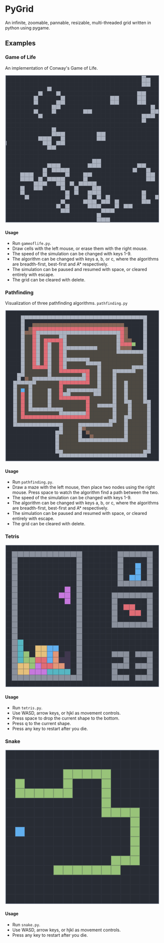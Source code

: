 # PyGrid
An infinite, zoomable, pannable, resizable, multi-threaded grid written in python using pygame.

## Examples

### Game of Life
An implementation of Conway's Game of Life.

![gameoflife_screenshot](./screenshots/gameoflife.png)

#### Usage
* Run `gameoflife.py`.
* Draw cells with the left mouse, or erase them with the right mouse.
* The speed of the simulation can be changed with keys 1-9.
* The algorithm can be changed with keys a, b, or c, where the algorithms are breadth-first, best-first and A* respectively.
* The simulation can be paused and resumed with space, or cleared entirely with escape.
* The grid can be cleared with delete.

### Pathfinding
Visualization of three pathfinding algorithms. `pathfinding.py`

![pathfinding_screenshot](./screenshots/pathfinding.png)

#### Usage
* Run `pathfinding.py`.
* Draw a maze with the left mouse, then place two nodes using the right mouse. Press space to watch the algorithm find a path between the two.
* The speed of the simulation can be changed with keys 1-9.
* The algorithm can be changed with keys a, b, or c, where the algorithms are breadth-first, best-first and A* respectively.
* The simulation can be paused and resumed with space, or cleared entirely with escape.
* The grid can be cleared with delete.

### Tetris

![tetris_screenshot](./screenshots/tetris.png)

#### Usage
* Run `tetris.py`.
* Use WASD, arrow keys, or hjkl as movement controls.
* Press space to drop the current shape to the bottom.
* Press q to the current shape.
* Press any key to restart after you die.

### Snake

![snake_screenshot](./screenshots/snake.png)

#### Usage
* Run `snake.py`.
* Use WASD, arrow keys, or hjkl as movement controls.
* Press any key to restart after you die.
